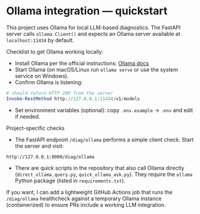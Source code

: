 # Ollama integration — quickstart

This project uses Ollama for local LLM-based diagnostics. The FastAPI server calls `ollama.Client()` and expects an Ollama server available at `localhost:11434` by default.

Checklist to get Ollama working locally:

- Install Ollama per the official instructions: [Ollama docs](https://ollama.ai/docs)
- Start Ollama (on macOS/Linux run `ollama serve` or use the system service on Windows).
- Confirm Ollama is listening:

```powershell
# should return HTTP 200 from the server
Invoke-RestMethod http://127.0.0.1:11434/v1/models
```

- Set environment variables (optional): copy `.env.example` -> `.env` and edit if needed.

Project-specific checks

- The FastAPI endpoint `/diag/ollama` performs a simple client check. Start the server and visit:

```http
http://127.0.0.1:8000/diag/ollama
```

- There are quick scripts in the repository that also call Ollama directly (`direct_ollama_query.py`, `quick_ollama_ask.py`). They require the `ollama` Python package (listed in `requirements.txt`).

If you want, I can add a lightweight GitHub Actions job that runs the `/diag/ollama` healthcheck against a temporary Ollama instance (containerized) to ensure PRs include a working LLM integration.
